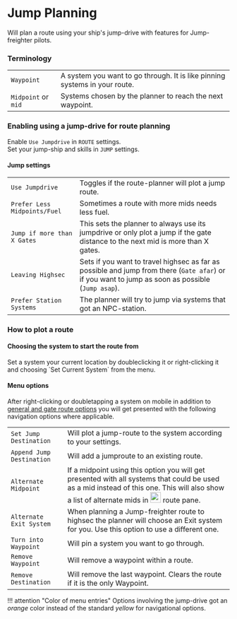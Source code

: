 # Jump Planning

Will plan a route using your ship's jump-drive with features for Jump-freighter pilots.

### Terminology
|  |  |
|--|--|
| `Waypoint` | A system you want to go through. It is like pinning systems in your route. |
| `Midpoint` or `mid` | Systems chosen by the planner to reach the next waypoint. |

### Enabling using a jump-drive for route planning
Enable `Use Jumpdrive` in `ROUTE` settings.<br>
Set your jump-ship and skills in `JUMP` settings.<br>

#### Jump settings
|  |  |
|--|--|
| `Use Jumpdrive` | Toggles if the route-planner will plot a jump route. |
| `Prefer Less Midpoints/Fuel` | Sometimes a route with more mids needs less fuel. |
| `Jump if more than X Gates` | This sets the planner to always use its jumpdrive or only plot a jump if the gate distance to the next mid is more than X gates. |
| `Leaving Highsec` | Sets if you want to travel highsec as far as possible and jump from there (`Gate afar`) or if you want to jump as soon as possible (`Jump asap`). |
| `Prefer Station Systems` | The planner will try to jump via systems that got an NPC-station. |

<!--| `Include dockable structures` | This option appears if you chose to prefer station systems. The planner would try to plot jumps via systems that got an NPC-Station or an [added structure](https://eveeyeechoes.readthedocs.io/en/latest/sharing/structures/) set to `DOCK` or `BLUE`. |-->

### How to plot a route
#### Choosing the system to start the route from
<!--When tracking location that would be your current location system. If not tracking location you can -->Set a system your current location by doubleclicking it or right-clicking it and choosing `Set Current System` from the menu.

#### Menu options
After right-clicking or doubletapping a system on mobile in addition to [general and gate route options](https://eveeyeechoes.readthedocs.io/en/latest/navigation/waypoints/#route-manipulation) you will get presented with the following navigation options where applicable.

|  |  |
|--|--|
| `Set Jump Destination` | Will plot a jump-route to the system according to your settings. |
| `Append Jump Destination` | Will add a jumproute to an existing route. |
| `Alternate Midpoint` | If a midpoint using this option you will get presented with all systems that could be used as a mid instead of this one. This will also show a list of alternate mids in  <img src="https://raw.githubusercontent.com/Risingson/eedocs/master/docs/images/rou.png" width="24" height="24"> route pane. |
| `Alternate Exit System` | When planning a Jump-freighter route to highsec the planner will choose an Exit system for you. Use this option to use a different one.  |
| `Turn into Waypoint` | Will pin a system you want to go through. |
| `Remove Waypoint` | Will remove a waypoint within a route. |
| `Remove Destination` | Will remove the last waypoint. Clears the route if it is the only Waypoint. |


!!! attention "Color of menu entries"
    Options involving the jump-drive got an *orange* color instead of the standard *yellow* for navigational options.

<!--stackedit_data:
eyJoaXN0b3J5IjpbMjc4MDQ0Mzk1LC03MTA1MjM5OTUsMTA1OD
E1NDM0NV19
-->